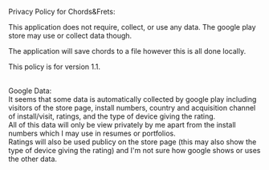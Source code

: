 Privacy Policy for Chords&Frets:
 
This application does not require, collect, or use any data. The google play store may use or collect data though.

The application will save chords to a file however this is all done locally.

This policy is for version 1.1.

<br />
Google Data:<br />
It seems that some data is automatically collected by google play including visitors of the store page, install numbers, country and acquisition channel of install/visit, ratings, and the type of device giving the rating.<br />
All of this data will only be view privately by me apart from the install numbers which I may use in resumes or portfolios.<br />
Ratings will also be used publicy on the store page (this may also show the type of device giving the rating) and I'm not sure how google shows or uses the other data.
